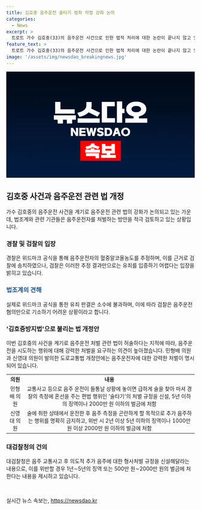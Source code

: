```yaml
---
title: 김호중 음주운전 술타기 범죄 처벌 강화 논의
categories:
  - News
excerpt: >
  트로트 가수 김호중(33)의 음주운전 사건으로 인한 법적 처리에 대한 논란이 끝나지 않고 있다. 김호중씨의 음주운전 혐의가 적용되지 않은 것에 대한 국민들의 지적이 높아지면서 법 강화를 요구하는 목소리도 나오고 있다. 이에 따라 술 타기를 시도하는 음주운전자를 처벌하는 방향으로 법률 개정을 추진하며, 관련 법안이 국회에 상정되었다. 이에 대한 관련 당국의 입장 및 대응은 계속해서 이슈가 될 전망이다.
feature_text: >
  트로트 가수 김호중(33)의 음주운전 사건으로 인한 법적 처리에 대한 논란이 끝나지 않고 있다. 김호중씨의 음주운전 혐의가 적용되지 않은 것에 대한 국민들의 지적이 높아지면서 법 강화를 요구하는 목소리도 나오고 있다. 이에 따라 술 타기를 시도하는 음주운전자를 처벌하는 방향으로 법률 개정을 추진하며, 관련 법안이 국회에 상정되었다. 이에 대한 관련 당국의 입장 및 대응은 계속해서 이슈가 될 전망이다.
image: '/assets/img/newsdao_breakingnews.jpg'
---
```


<p><img src="/assets/img/newsdao_breakingnews.jpg" alt="pcversion 속보" /></p>

<h2 data-ke-size="size26">김호중 사건과 음주운전 관련 법 개정</h2>

<p data-ke-size="size16">가수 김호중의 음주운전 사건을 계기로 음주운전 관련 법의 강화가 논의되고 있는 가운데, 법조계와 관련 기관들은 음주운전자를 처벌하는 방안을 적극 검토하고 있는 상황입니다.</p>

<h3><b>경찰 및 검찰의 입장</b></h3>

<p data-ke-size="size16">경찰은 위드마크 공식을 통해 음주운전자의 혈중알코올농도를 추정하며, 이를 근거로 검찰에 송치하였으나, 검찰은 이러한 추정 결과만으로는 유죄를 입증하기 어렵다는 입장을 밝히고 있습니다.</p>

<h3><span style="color: #1a5490;"><b>법조계의 견해</b></span></h3>

<p data-ke-size="size16">실제로 위드마크 공식을 통한 유죄 판결은 소수에 불과하며, 이에 따라 검찰은 음주운전 혐의만으로 기소하기 어려운 상황이라고 합니다.</p>

<h3><b>'김호중방지법'으로 불리는 법 개정안</b></h3>

<p data-ke-size="size16">이번 김호중의 사건을 계기로 음주운전 처벌 관련 법이 허술하다는 지적에 따라, 음주운전을 시도하는 행위에 대해 강력한 처벌을 요구하는 의견이 높아졌습니다. 민형배 의원과 신영대 의원이 발의한 도로교통법 개정안에는 음주운전자에 대한 강력한 처벌이 명시되어 있습니다.</p>

<table>
    <tr>
        <td style="text-align: center; height: 17px;"><b>의원</b></td>
        <td style="text-align: center; height: 17px;"><b>내용</b></td>
    </tr>
    <tr>
        <td style="text-align: center; height: 17px;">민형배 의원</td>
        <td style="text-align: center; height: 17px;">교통사고 등으로 음주 운전이 들통날 상황에 놓이면 급하게 술을 찾아 마셔 경찰의 측정에 혼선을 주는 편법 행위인 '술타기'의 처벌 규정을 신설, 5년 이하의 징역이나 2000만 원 이하의 벌금에 처함</td>
    </tr>
    <tr>
        <td style="text-align: center; height: 17px;">신영대 의원</td>
        <td style="text-align: center; height: 17px;">술에 취한 상태에서 운전한 후 음주 측정을 곤란하게 할 목적으로 추가 음주하는 행위를 명확히 금지하고, 위반 시 2년 이상 5년 이하의 징역이나 1000만 원 이상 2000만 원 이하의 벌금에 처함</td>
    </tr>
</table>

<h3><b>대검찰청의 건의</b></h3>

<p data-ke-size="size16">대검찰청은 음주 교통사고 후 의도적 추가 음주에 대한 형사처벌 규정을 신설해달라는 내용으로, 이를 위반할 경우 1년∼5년의 징역 또는 500만 원∼2000만 원의 벌금에 처한다는 내용을 제시하고 있습니다.</p>

<p><p data-ke-size="size16">&nbsp;</p></p>
실시간 뉴스 속보는, <a href="https://newsdao.kr" rel="dofollow">https://newsdao.kr</a>


